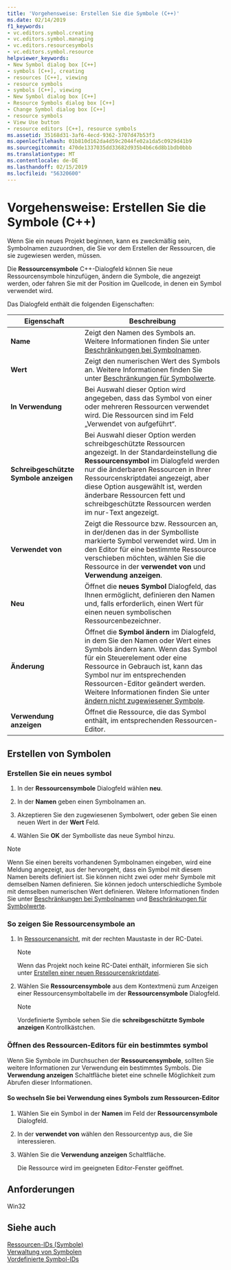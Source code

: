 ```yaml
---
title: 'Vorgehensweise: Erstellen Sie die Symbole (C++)'
ms.date: 02/14/2019
f1_keywords:
- vc.editors.symbol.creating
- vc.editors.symbol.managing
- vc.editors.resourcesymbols
- vc.editors.symbol.resource
helpviewer_keywords:
- New Symbol dialog box [C++]
- symbols [C++], creating
- resources [C++], viewing
- resource symbols
- symbols [C++], viewing
- New Symbol dialog box [C++]
- Resource Symbols dialog box [C++]
- Change Symbol dialog box [C++]
- resource symbols
- View Use button
- resource editors [C++], resource symbols
ms.assetid: 35168d31-3af6-4ecd-9362-3707d47b53f3
ms.openlocfilehash: 01b810d162da4d59c2044fe02a1da5c0929d41b9
ms.sourcegitcommit: 470de1337035dd33682d935b4b6c6d8b1bdb0bbb
ms.translationtype: MT
ms.contentlocale: de-DE
ms.lasthandoff: 02/15/2019
ms.locfileid: "56320600"
---
```

# <a name="how-to-create-symbols-c"></a>Vorgehensweise: Erstellen Sie die Symbole (C++)

Wenn Sie ein neues Projekt beginnen, kann es zweckmäßig sein, Symbolnamen zuzuordnen, die Sie vor dem Erstellen der Ressourcen, die sie zugewiesen werden, müssen.

Die **Ressourcensymbole** C++-Dialogfeld können Sie neue Ressourcensymbole hinzufügen, ändern die Symbole, die angezeigt werden, oder fahren Sie mit der Position im Quellcode, in denen ein Symbol verwendet wird.

Das Dialogfeld enthält die folgenden Eigenschaften:

|Eigenschaft|Beschreibung|
|--------------------------|------------------------------------------|
|**Name**|Zeigt den Namen des Symbols an. Weitere Informationen finden Sie unter [Beschränkungen bei Symbolnamen](../windows/symbol-name-restrictions.md).|
|**Wert**|Zeigt den numerischen Wert des Symbols an. Weitere Informationen finden Sie unter [Beschränkungen für Symbolwerte](../windows/symbol-value-restrictions.md).|
|**In Verwendung**|Bei Auswahl dieser Option wird angegeben, dass das Symbol von einer oder mehreren Ressourcen verwendet wird. Die Ressourcen sind im Feld „Verwendet von aufgeführt“.|
|**Schreibgeschützte Symbole anzeigen**|Bei Auswahl dieser Option werden schreibgeschützte Ressourcen angezeigt. In der Standardeinstellung die **Ressourcensymbol** im Dialogfeld werden nur die änderbaren Ressourcen in Ihrer Ressourcenskriptdatei angezeigt, aber diese Option ausgewählt ist, werden änderbare Ressourcen fett und schreibgeschützte Ressourcen werden im nur-Text angezeigt.|
|**Verwendet von**|Zeigt die Ressource bzw. Ressourcen an, in der/denen das in der Symbolliste markierte Symbol verwendet wird. Um in den Editor für eine bestimmte Ressource verschieben möchten, wählen Sie die Ressource in der **verwendet von** und **Verwendung anzeigen**.|
|**Neu**|Öffnet die **neues Symbol** Dialogfeld, das Ihnen ermöglicht, definieren den Namen und, falls erforderlich, einen Wert für einen neuen symbolischen Ressourcenbezeichner.|
|**Änderung**|Öffnet die **Symbol ändern** im Dialogfeld, in dem Sie den Namen oder Wert eines Symbols ändern kann. Wenn das Symbol für ein Steuerelement oder eine Ressource in Gebrauch ist, kann das Symbol nur im entsprechenden Ressourcen-Editor geändert werden. Weitere Informationen finden Sie unter [ändern nicht zugewiesener Symbole](../windows/changing-unassigned-symbols.md).|
|**Verwendung anzeigen**|Öffnet die Ressource, die das Symbol enthält, im entsprechenden Ressourcen-Editor.|

## <a name="create-symbols"></a>Erstellen von Symbolen

### <a name="to-create-a-new-symbol"></a>Erstellen Sie ein neues symbol

1. In der **Ressourcensymbole** Dialogfeld wählen **neu**.

1. In der **Namen** geben einen Symbolnamen an.

1. Akzeptieren Sie den zugewiesenen Symbolwert, oder geben Sie einen neuen Wert in der **Wert** Feld.

1. Wählen Sie **OK** der Symbolliste das neue Symbol hinzu.

> [!NOTE]
> Wenn Sie einen bereits vorhandenen Symbolnamen eingeben, wird eine Meldung angezeigt, aus der hervorgeht, dass ein Symbol mit diesem Namen bereits definiert ist. Sie können nicht zwei oder mehr Symbole mit demselben Namen definieren. Sie können jedoch unterschiedliche Symbole mit demselben numerischen Wert definieren. Weitere Informationen finden Sie unter [Beschränkungen bei Symbolnamen](../windows/symbol-name-restrictions.md) und [Beschränkungen für Symbolwerte](../windows/symbol-value-restrictions.md).

### <a name="to-view-resource-symbols"></a>So zeigen Sie Ressourcensymbole an

1. In [Ressourcenansicht](../windows/resource-view-window.md), mit der rechten Maustaste in der RC-Datei.

   > [!NOTE]
   > Wenn das Projekt noch keine RC-Datei enthält, informieren Sie sich unter [Erstellen einer neuen Ressourcenskriptdatei](../windows/how-to-create-a-resource-script-file.md).

1. Wählen Sie **Ressourcensymbole** aus dem Kontextmenü zum Anzeigen einer Ressourcensymboltabelle im der **Ressourcensymbole** Dialogfeld.

   > [!NOTE]
   > Vordefinierte Symbole sehen Sie die **schreibgeschützte Symbole anzeigen** Kontrollkästchen.

### <a name="to-open-the-resource-editor-for-a-given-symbol"></a>Öffnen des Ressourcen-Editors für ein bestimmtes symbol

Wenn Sie Symbole im Durchsuchen der **Ressourcensymbole**, sollten Sie weitere Informationen zur Verwendung ein bestimmtes Symbols. Die **Verwendung anzeigen** Schaltfläche bietet eine schnelle Möglichkeit zum Abrufen dieser Informationen.

#### <a name="to-move-to-the-resource-editor-where-a-symbol-is-being-used"></a>So wechseln Sie bei Verwendung eines Symbols zum Ressourcen-Editor

1. Wählen Sie ein Symbol in der **Namen** im Feld der **Ressourcensymbole** Dialogfeld.

1. In der **verwendet von** wählen den Ressourcentyp aus, die Sie interessieren.

1. Wählen Sie die **Verwendung anzeigen** Schaltfläche.

   Die Ressource wird im geeigneten Editor-Fenster geöffnet.

## <a name="requirements"></a>Anforderungen

Win32

## <a name="see-also"></a>Siehe auch

[Ressourcen-IDs (Symbole)](../windows/symbols-resource-identifiers.md)<br/>
[Verwaltung von Symbolen](../windows/changing-a-symbol-or-symbol-name-id.md)<br/>
[Vordefinierte Symbol-IDs](../windows/predefined-symbol-ids.md)<br/>